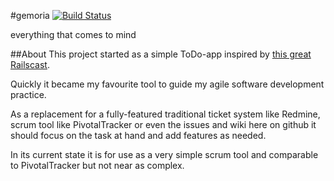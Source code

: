 #gemoria [![Build Status](https://travis-ci.org/RaimundSchramm/gemoria.png?branch=master)](https://travis-ci.org/RaimundSchramm/gemoria)

everything that comes to mind

##About
This project started as a simple ToDo-app inspired by [this great Railscast](http://railscasts.com/episodes/136-jquery-ajax-revised).

Quickly it became my favourite tool to guide my agile software development practice.

As a replacement for a fully-featured traditional ticket system like Redmine, scrum tool like PivotalTracker or even the issues and wiki here on github it should focus on the task at hand and add features as needed.

In its current state it is for use as a very simple scrum tool and comparable to PivotalTracker but not near as complex.
